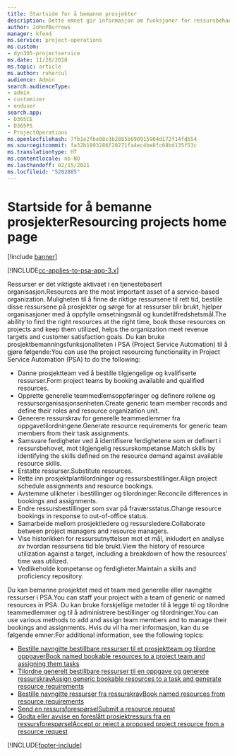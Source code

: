 ```yaml
---
title: Startside for å bemanne prosjekter
description: Dette emnet gir informasjon om funksjoner for ressursbehandling i Project Service Automation (PSA) for Dynamics 365.
author: JohnPBurrows
manager: kfend
ms.service: project-operations
ms.custom:
- dyn365-projectservice
ms.date: 11/28/2018
ms.topic: article
ms.author: ruhercul
audience: Admin
search.audienceType:
- admin
- customizer
- enduser
search.app:
- D365CE
- D365PS
- ProjectOperations
ms.openlocfilehash: 7fb1e2fbe08c3b2885b690915904d172f14fdb54
ms.sourcegitcommit: fa32b1893286f20271fa4ec4be8fc68bd135f53c
ms.translationtype: HT
ms.contentlocale: nb-NO
ms.lasthandoff: 02/15/2021
ms.locfileid: "5282885"
---
```

# <a name="resourcing-projects-home-page"></a><span data-ttu-id="2fead-103">Startside for å bemanne prosjekter</span><span class="sxs-lookup"><span data-stu-id="2fead-103">Resourcing projects home page</span></span>

[!include [banner](../includes/psa-now-project-operations.md)]

[!INCLUDE[cc-applies-to-psa-app-3.x](../includes/cc-applies-to-psa-app-3x.md)]

<span data-ttu-id="2fead-104">Ressurser er det viktigste aktivaet i en tjenestebasert organisasjon.</span><span class="sxs-lookup"><span data-stu-id="2fead-104">Resources are the most important asset of a service-based organization.</span></span> <span data-ttu-id="2fead-105">Muligheten til å finne de riktige ressursene til rett tid, bestille disse ressursene på prosjekter og sørge for at ressurser blir brukt, hjelper organisasjoner med å oppfylle omsetningsmål og kundetilfredshetsmål.</span><span class="sxs-lookup"><span data-stu-id="2fead-105">The ability to find the right resources at the right time, book those resources on projects and keep them utilized, helps the organization meet revenue targets and customer satisfaction goals.</span></span> <span data-ttu-id="2fead-106">Du kan bruke prosjektbemanningsfunksjonaliteten i PSA (Project Service Automation) til å gjøre følgende:</span><span class="sxs-lookup"><span data-stu-id="2fead-106">You can use the project resourcing functionality in Project Service Automation (PSA) to do the following:</span></span>

- <span data-ttu-id="2fead-107">Danne prosjektteam ved å bestille tilgjengelige og kvalifiserte ressurser.</span><span class="sxs-lookup"><span data-stu-id="2fead-107">Form project teams by booking available and qualified resources.</span></span>
- <span data-ttu-id="2fead-108">Opprette generelle teammedlemsoppføringer og definere rollene og ressursorganisasjonsenheten.</span><span class="sxs-lookup"><span data-stu-id="2fead-108">Create generic team member records and define their roles and resource organization unit.</span></span>
- <span data-ttu-id="2fead-109">Generere ressurskrav for generelle teammedlemmer fra oppgavetilordningene.</span><span class="sxs-lookup"><span data-stu-id="2fead-109">Generate resource requirements for generic team members from their task assignments.</span></span>
- <span data-ttu-id="2fead-110">Samsvare ferdigheter ved å identifisere ferdighetene som er definert i ressursbehovet, mot tilgjengelig ressurskompetanse.</span><span class="sxs-lookup"><span data-stu-id="2fead-110">Match skills by identifying the skills defined on the resource demand against available resource skills.</span></span>
- <span data-ttu-id="2fead-111">Erstatte ressurser.</span><span class="sxs-lookup"><span data-stu-id="2fead-111">Substitute resources.</span></span>
- <span data-ttu-id="2fead-112">Rette inn prosjektplantilordninger og ressursbestillinger.</span><span class="sxs-lookup"><span data-stu-id="2fead-112">Align project schedule assignments and resource bookings.</span></span>
- <span data-ttu-id="2fead-113">Avstemme ulikheter i bestillinger og tilordninger.</span><span class="sxs-lookup"><span data-stu-id="2fead-113">Reconcile differences in bookings and assignments.</span></span>
- <span data-ttu-id="2fead-114">Endre ressursbestillinger som svar på fraværsstatus.</span><span class="sxs-lookup"><span data-stu-id="2fead-114">Change resource bookings in response to out-of-office status.</span></span>
- <span data-ttu-id="2fead-115">Samarbeide mellom prosjektledere og ressursledere.</span><span class="sxs-lookup"><span data-stu-id="2fead-115">Collaborate between project managers and resource managers.</span></span>
- <span data-ttu-id="2fead-116">Vise historikken for ressursutnyttelsen mot et mål, inkludert en analyse av hvordan ressursens tid ble brukt.</span><span class="sxs-lookup"><span data-stu-id="2fead-116">View the history of resource utilization against a target, including a breakdown of how the resources' time was utilized.</span></span>
- <span data-ttu-id="2fead-117">Vedlikeholde kompetanse og ferdigheter.</span><span class="sxs-lookup"><span data-stu-id="2fead-117">Maintain a skills and proficiency repository.</span></span>


<span data-ttu-id="2fead-118">Du kan bemanne prosjektet med et team med generelle eller navngitte ressurser i PSA.</span><span class="sxs-lookup"><span data-stu-id="2fead-118">You can staff your project with a team of generic or named resources in PSA.</span></span> <span data-ttu-id="2fead-119">Du kan bruke forskjellige metoder til å legge til og tilordne teammedlemmer og til å administrere bestillinger og tilordninger.</span><span class="sxs-lookup"><span data-stu-id="2fead-119">You can use various methods to add and assign team members and to manage their bookings and assignments.</span></span> <span data-ttu-id="2fead-120">Hvis du vil ha mer informasjon, kan du se følgende emner:</span><span class="sxs-lookup"><span data-stu-id="2fead-120">For additional information, see the following topics:</span></span>

- [<span data-ttu-id="2fead-121">Bestille navngitte bestillbare ressurser til et prosjektteam og tilordne oppgaver</span><span class="sxs-lookup"><span data-stu-id="2fead-121">Book named bookable resources to a project team and assigning them tasks</span></span>](assign-named-bookable-resource.md)
- [<span data-ttu-id="2fead-122">Tilordne generelt bestillbare ressurser til en oppgave og generere ressurskrav</span><span class="sxs-lookup"><span data-stu-id="2fead-122">Assign generic bookable resources to a task and generate resource requirements</span></span>](assign-generic-bookable-resource.md)
- [<span data-ttu-id="2fead-123">Bestille navngitte ressurser fra ressurskrav</span><span class="sxs-lookup"><span data-stu-id="2fead-123">Book named resources from resource requirements</span></span>](book-named-resource.md)
- [<span data-ttu-id="2fead-124">Send en ressursforespørsel</span><span class="sxs-lookup"><span data-stu-id="2fead-124">Submit a resource request</span></span>](submit-resource-request.md)
- [<span data-ttu-id="2fead-125">Godta eller avvise en foreslått prosjektressurs fra en ressursforespørsel</span><span class="sxs-lookup"><span data-stu-id="2fead-125">Accept or reject a proposed project resource from a resource request</span></span>](accept-reject-proposed-resource.md)


[!INCLUDE[footer-include](../includes/footer-banner.md)]